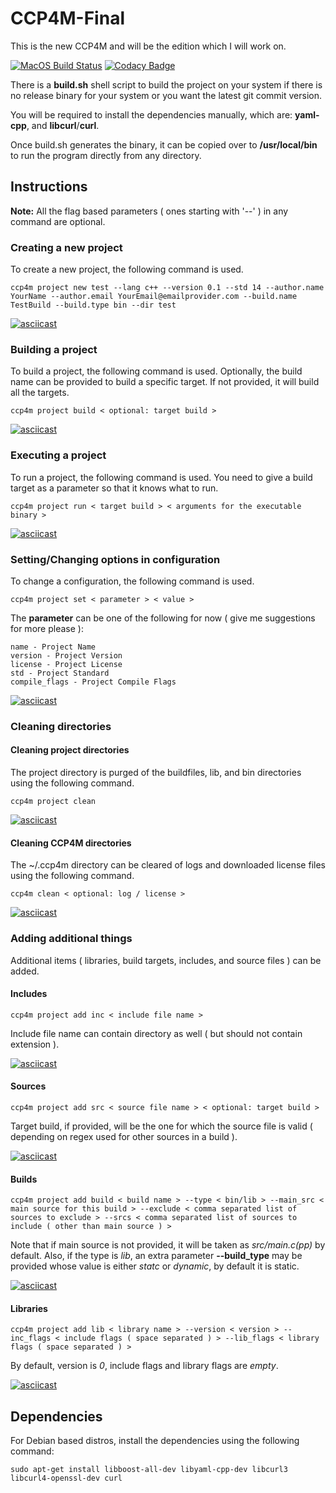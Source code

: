 # CCP4M-Final
This is the new CCP4M and will be the edition which I will work on.

[![MacOS Build Status](https://travis-ci.org/Electrux/CCP4M-Final.svg?branch=master)](https://travis-ci.org/Electrux/CCP4M-Final) [![Codacy Badge](https://api.codacy.com/project/badge/Grade/d646fd7232004db58611b4eacfd5f691)](https://www.codacy.com/app/Electrux/CCP4M-Final?utm_source=github.com&amp;utm_medium=referral&amp;utm_content=Electrux/CCP4M-Final&amp;utm_campaign=Badge_Grade)

There is a **build.sh** shell script to build the project on your system if there is no release binary for your system or you want the latest git commit version.

You will be required to install the dependencies manually, which are: **yaml-cpp**, and **libcurl**/**curl**.

Once build.sh generates the binary, it can be copied over to **/usr/local/bin** to run the program directly from any directory.

## Instructions

 **Note:** All the flag based parameters ( ones starting with '--' ) in any command are optional.

### Creating a new project
To create a new project, the following command is used.
```
ccp4m project new test --lang c++ --version 0.1 --std 14 --author.name YourName --author.email YourEmail@emailprovider.com --build.name TestBuild --build.type bin --dir test
```

[![asciicast](https://asciinema.org/a/176310.png)](https://asciinema.org/a/176310)

### Building a project
To build a project, the following command is used. Optionally, the build name can be provided to build a specific target. If not provided, it will build all the targets.
```
ccp4m project build < optional: target build >
```

[![asciicast](https://asciinema.org/a/176313.png)](https://asciinema.org/a/176313)

### Executing a project
To run a project, the following command is used. You need to give a build target as a parameter so that it knows what to run.
```
ccp4m project run < target build > < arguments for the executable binary >
```

[![asciicast](https://asciinema.org/a/176314.png)](https://asciinema.org/a/176314)

### Setting/Changing options in configuration
To change a configuration, the following command is used.
```
ccp4m project set < parameter > < value >
```
The **parameter** can be one of the following for now ( give me suggestions for more please ):

	name - Project Name
	version - Project Version
	license - Project License
	std - Project Standard
	compile_flags - Project Compile Flags

[![asciicast](https://asciinema.org/a/176315.png)](https://asciinema.org/a/176315)

### Cleaning directories

#### Cleaning project directories
The project directory is purged of the buildfiles, lib, and bin directories using the following command.
```
ccp4m project clean
```

[![asciicast](https://asciinema.org/a/176316.png)](https://asciinema.org/a/176316)

#### Cleaning CCP4M directories
The ~/.ccp4m directory can be cleared of logs and downloaded license files using the following command.
```
ccp4m clean < optional: log / license >
```

[![asciicast](https://asciinema.org/a/176317.png)](https://asciinema.org/a/176317)

### Adding additional things
Additional items ( libraries, build targets, includes, and source files ) can be added.

#### Includes
```
ccp4m project add inc < include file name >
```
Include file name can contain directory as well ( but should not contain extension ).

[![asciicast](https://asciinema.org/a/176320.png)](https://asciinema.org/a/176320)

#### Sources
```
ccp4m project add src < source file name > < optional: target build >
```
Target build, if provided, will be the one for which the source file is valid ( depending on regex used for other sources in a build ).

[![asciicast](https://asciinema.org/a/176321.png)](https://asciinema.org/a/176321)

#### Builds
```
ccp4m project add build < build name > --type < bin/lib > --main_src < main source for this build > --exclude < comma separated list of sources to exclude > --srcs < comma separated list of sources to include ( other than main source ) >
```
Note that if main source is not provided, it will be taken as *src/main.c(pp)* by default.
Also, if the type is *lib*, an extra parameter **--build_type** may be provided whose value is either *statc* or *dynamic*, by default it is static.

[![asciicast](https://asciinema.org/a/176322.png)](https://asciinema.org/a/176322)

#### Libraries
```
ccp4m project add lib < library name > --version < version > --inc_flags < include flags ( space separated ) > --lib_flags < library flags ( space separated ) >
```
By default, version is *0*, include flags and library flags are *empty*.

[![asciicast](https://asciinema.org/a/176323.png)](https://asciinema.org/a/176323)

## Dependencies

For Debian based distros, install the dependencies using the following command:
```
sudo apt-get install libboost-all-dev libyaml-cpp-dev libcurl3 libcurl4-openssl-dev curl
```